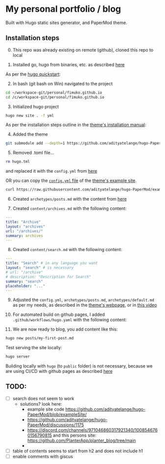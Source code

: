# My personal portfolio / blog

Built with Hugo static sites generator, and PaperMod theme.
## Installation steps

0. This repo was already existing on remote (github), cloned this repo to local 

1. Installed go, hugo from binaries, etc. as described [here](https://gohugo.io/installation/windows/)

As per the [hugo quickstart](https://gohugo.io/getting-started/quick-start/):

2. In bash (git bash on Win) navigated to the project
```bash
cd ~/workspace-git/personal/fimuko.github.io
cd /c/workspace-git/personal/fimuko.github.io
```

3. Initialized hugo project
```bash
hugo new site . -f yml
```

As per the installation steps outline in the [theme's installation manual](https://adityatelange.github.io/hugo-PaperMod/posts/papermod/papermod-installation/):

4. Added the theme
```bash
git submodule add --depth=1 https://github.com/adityatelange/hugo-PaperMod.git themes/PaperMod
```

5. Removed .toml file...

```bash
rm hugo.tml
```
and replaced it with the `config.yml` from [here](https://adityatelange.github.io/hugo-PaperMod/posts/papermod/papermod-installation/#sample-configyml)

OR you can copy the [`config.yml` file](https://github.com/adityatelange/hugo-PaperMod/blob/exampleSite/config.yml) of the [theme's example site](https://adityatelange.github.io/hugo-PaperMod/).

```bash
curl https://raw.githubusercontent.com/adityatelange/hugo-PaperMod/exampleSite/config.yml -o config.yml
```

6. Created `archetypes/posts.md` with the content from [here](https://adityatelange.github.io/hugo-PaperMod/posts/papermod/papermod-installation/#sample-pagemd)

7. Created `content/archives.md` with the following content:

```yml
---
title: "Archive"
layout: "archives"
url: "/archives/"
summary: archives
---
```
8. Created `content/search.md` with the following content:

```yml
---
title: "Search" # in any language you want
layout: "search" # is necessary
# url: "/archive"
# description: "Description for Search"
summary: "search"
placeholder: "..."
---
```

9. Adjusted the `config.yml`, `archetypes/posts.md`, `archetypes/default.md` as per my needs, as described in the [theme's webpage](https://adityatelange.github.io/hugo-PaperMod/posts/papermod/papermod-features/), or in [this video](https://www.youtube.com/watch?v=sm3IuE7zkYQ&list=PLeiDFxcsdhUrzkK5Jg9IZyiTsIMvXxKZP)

10. For automated build on github pages, I added `.github/workflows/hugo.yaml` with the following content:

11. We are now ready to blog, you add content like this:

```bash
hugo new posts/my-first-post.md
```

Test serving the site locally:
```bash
hugo server
```

Building locally with `hugo` (to `public` folder) is not necessary, because we are using CI/CD with github pages as described [here](https://gohugo.io/hosting-and-deployment/hosting-on-github/)


## TODO:
- [ ] search does not seem to work
    - solutions? look here:
        - example site code https://github.com/adityatelange/hugo-PaperMod/blob/exampleSite/
        - https://github.com/adityatelange/hugo-PaperMod/discussions/1175
        - https://discord.com/channels/971046860317921340/1008546760156790815 and this persons site: https://github.com/PlanterApp/planter_blog/tree/main
        - 
- [ ] table of contents seems to start from h2 and does not include h1
- [ ] enable comments with giscus